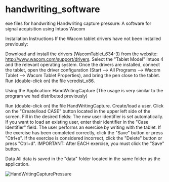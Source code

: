 # handwriting_software
exe files for handwriting
Handwriting capture pressure: A software for signal acquisition using Intuos Wacom

Installation Instructions
If the Wacom tablet drivers have not been installed previously:

Download and install the drivers (WacomTablet_634-3) from the website: http://www.wacom.com/support/drivers.
Select the "Tablet Model" Intuos 4 and the relevant operating system.
Once the drivers are installed, connect the tablet, open the driver configuration (Start --> All Programs --> Wacom Tablet --> Wacom Tablet Properties), and bring the pen close to the tablet.
Run (double-click on) the file vcredist_x86.

Using the Application: HandWritingCapture
(The usage is very similar to the program we had distributed previously)

Run (double-click on) the file HandWritingCapture.
Create/load a user.
Click on the "Create/load CASE" button located in the upper left side of the screen.
Fill in the desired fields:
The new user identifier is set automatically.
If you want to load an existing user, enter their identifier in the "Case Identifier" field.
The user performs an exercise by writing with the tablet.
If the exercise has been completed correctly, click the "Save" button or press "Ctrl+s".
If the exercise is considered incorrect, click the "Delete" button or press "Ctrl+d".
IMPORTANT: After EACH exercise, you must click the "Save" button.

Data
All data is saved in the "data" folder located in the same folder as the application.
 
![HandWritingCapturePressure](https://github.com/MFZBCN/handwriting_software/blob/online-signal-acquisition/screenshot.png)
